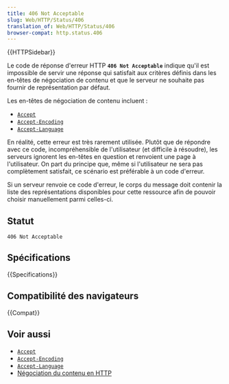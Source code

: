 ```yaml
---
title: 406 Not Acceptable
slug: Web/HTTP/Status/406
translation_of: Web/HTTP/Status/406
browser-compat: http.status.406
---
```

{{HTTPSidebar}}

Le code de réponse d'erreur HTTP **`406 Not Acceptable`** indique qu'il est impossible de servir une réponse qui satisfait aux critères définis dans les en-têtes de négociation de contenu et que le serveur ne souhaite pas fournir de représentation par défaut.

Les en-têtes de négociation de contenu incluent&nbsp;:

- [`Accept`](/fr/docs/Web/HTTP/Headers/Accept)
- [`Accept-Encoding`](/fr/docs/Web/HTTP/Headers/Accept-Encoding)
- [`Accept-Language`](/fr/docs/Web/HTTP/Headers/Accept-Language)

En réalité, cette erreur est très rarement utilisée. Plutôt que de répondre avec ce code, incompréhensible de l'utilisateur (et difficile à résoudre), les serveurs ignorent les en-têtes en question et renvoient une page à l'utilisateur. On part du principe que, même si l'utilisateur ne sera pas complètement satisfait, ce scénario est préférable à un code d'erreur.

Si un serveur renvoie ce code d'erreur, le corps du message doit contenir la liste des représentations disponibles pour cette ressource afin de pouvoir choisir manuellement parmi celles-ci.

## Statut

```
406 Not Acceptable
```

## Spécifications

{{Specifications}}

## Compatibilité des navigateurs

{{Compat}}

## Voir aussi

- [`Accept`](/fr/docs/Web/HTTP/Headers/Accept)
- [`Accept-Encoding`](/fr/docs/Web/HTTP/Headers/Accept-Encoding)
- [`Accept-Language`](/fr/docs/Web/HTTP/Headers/Accept-Language)
- [Négociation du contenu en HTTP](/fr/docs/Web/HTTP/Content_negotiation)
